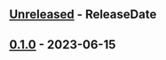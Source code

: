 <!-- next-header -->

## [Unreleased] - ReleaseDate

## [0.1.0] - 2023-06-15

<!-- next-url -->
[Unreleased]: https://github.com/dfinity/dfx-extensions/compare/sns-v0.1.0...HEAD
[0.1.0]: https://github.com/dfinity/dfx-extensions/compare/sns-v0.1.0...sns-v0.1.0
